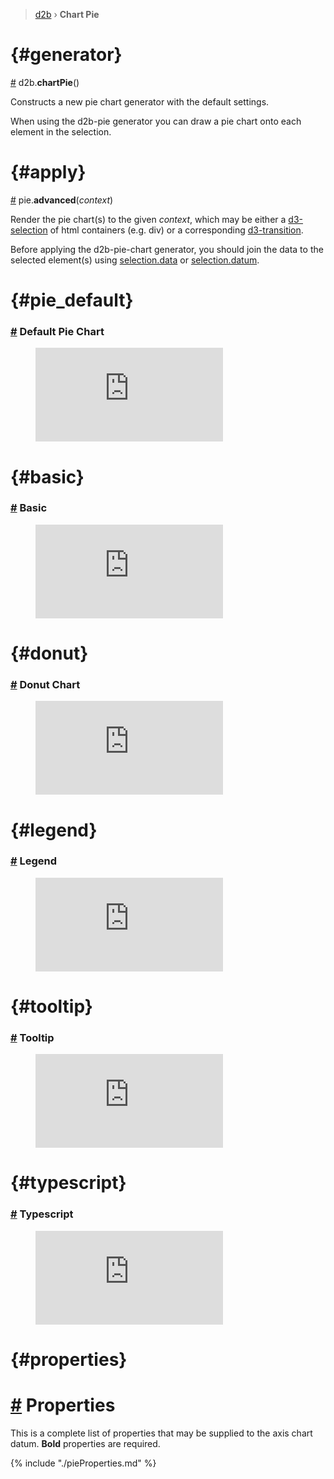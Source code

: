 > [d2b](../README.md) › **Chart Pie**

<!-- ![Local Image](../gifs/chart-pie.gif) -->


# {#generator}
[#](#generator) d2b.**chartPie**()

Constructs a new pie chart generator with the default settings.

When using the d2b-pie generator you can draw a pie chart onto each element in the selection.

# {#apply}
[#](#apply) pie.**advanced**(*context*)

Render the pie chart(s) to the given *context*, which may be either a [d3-selection](https://github.com/d3/d3-selection) of html containers (e.g. div) or a corresponding [d3-transition](https://github.com/d3/d3-transition).

Before applying the d2b-pie-chart generator, you should join the data to the selected element(s) using [selection.data](https://github.com/d3/d3-selection#selection_data) or [selection.datum](https://github.com/d3/d3-selection#selection_datum).

# {#pie_default}
### [#](#pie_default) Default Pie Chart

<figure class="pie_default">
    <iframe 
    src="https://codesandbox.io/embed/github/d2bjs/demos/tree/master/charts/pie/default?runonclick=0&codemirror=1&module=/index.js&view=preview" 
    frameborder="0" 
    allowfullscreen="true" 
    mozallowfullscreen="true" 
    webkitallowfullscreen="true"></iframe>
</figure>

# {#basic}
### [#](#basic) Basic

<figure class="pie_basic">
    <iframe 
        src="https://codesandbox.io/embed/github/d2bjs/demos/tree/master/charts/pie/basic?runonclick=1&codemirror=1&module=/index.js&view=preview" 
        frameborder="0" 
        allowfullscreen="true" 
        mozallowfullscreen="true" 
        webkitallowfullscreen="true"
    ></iframe>
</figure>

# {#donut}
### [#](#donut) Donut Chart

<figure class="pie_default_donut">
    <iframe 
        src="https://codesandbox.io/embed/github/d2bjs/demos/tree/master/charts/pie/default-donut?runonclick=1&codemirror=1&module=/index.js&view=preview"
        frameborder="0" 
        allowfullscreen="true" 
        mozallowfullscreen="true" 
        webkitallowfullscreen="true"
    ></iframe>
</figure>

# {#legend}
### [#](#Legend) Legend

<figure class="pie_legend">
    <iframe
        src="https://codesandbox.io/embed/github/d2bjs/demos/tree/master/charts/pie/legend?runonclick=1&codemirror=1&module=/index.js&view=preview" 
        frameborder="0" 
        allowfullscreen="true" 
        mozallowfullscreen="true" 
        webkitallowfullscreen="true"
    ></iframe>
</figure>

# {#tooltip}
### [#](#tooltip) Tooltip

<figure class="pie_tooltip">
    <iframe 
        src="https://codesandbox.io/embed/github/d2bjs/demos/tree/master/charts/pie/tooltip?runonclick=1&codemirror=1&module=/index.js&view=preview" 
        frameborder="0" 
        allowfullscreen="true" 
        mozallowfullscreen="true" 
        webkitallowfullscreen="true"
    ></iframe>
</figure>

# {#typescript}
### [#](#typescript) Typescript

<figure class="pie_typescript">
    <iframe 
        src="https://codesandbox.io/embed/github/d2bjs/demos/tree/master/charts/pie/typescript?runonclick=1&codemirror=1&module=/index.js&view=preview" 
        frameborder="0" 
        allowfullscreen="true" 
        mozallowfullscreen="true" 
        webkitallowfullscreen="true"
    ></iframe>
</figure>

# {#properties}
# [#](#properties) Properties

This is a complete list of properties that may be supplied to the axis chart datum. **Bold** properties are required.

{% include "./pieProperties.md" %}